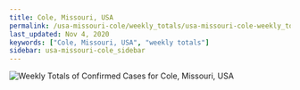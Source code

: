 ```yaml
---
title: Cole, Missouri, USA
permalink: /usa-missouri-cole/weekly_totals/usa-missouri-cole-weekly_totals.html
last_updated: Nov 4, 2020
keywords: ["Cole, Missouri, USA", "weekly totals"]
sidebar: usa-missouri-cole_sidebar
---
```


![Weekly Totals of Confirmed Cases for Cole, Missouri, USA](/covid_tracker/images/graphs/usa-missouri-cole-weekly_totals_graph.png)

